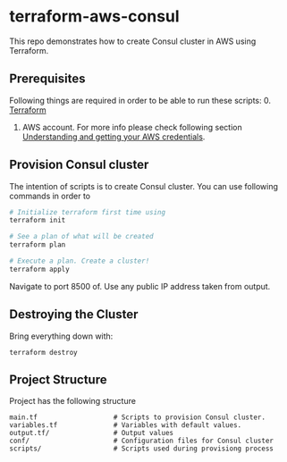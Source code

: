 # terraform-aws-consul

This repo demonstrates how to create Consul cluster in AWS using Terraform.

## Prerequisites

Following things are required in order to be able to run these scripts:
0. [Terraform](https://www.terraform.io/intro/getting-started/install.html)
1. AWS account. For more info please check following section [Understanding and getting your AWS credentials](https://docs.aws.amazon.com/general/latest/gr/aws-sec-cred-types.html).

## Provision Consul cluster

The intention of scripts is to create Consul cluster.
You can use following commands in order to 
```bash
# Initialize terraform first time using
terraform init

# See a plan of what will be created
terraform plan

# Execute a plan. Create a cluster!
terraform apply
```

Navigate to port 8500 of. Use any public IP address taken from output. 

## Destroying the Cluster

Bring everything down with:

```
terraform destroy
```

## Project Structure

Project has the following structure
```
main.tf                   # Scripts to provision Consul cluster.
variables.tf              # Variables with default values.
output.tf/                # Output values
conf/                     # Configuration files for Consul cluster
scripts/                  # Scripts used during provisiong process
```


